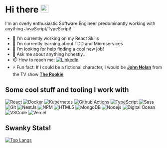 # Hi there <img src="https://media.giphy.com/media/hvRJCLFzcasrR4ia7z/giphy.gif" width="25px">

I'm an overly enthusiastic Software Engineer predominantly working with anything JavaScript/TypeScript! 

- 🔭 I’m currently working on my React Skills
- 🌱 I’m currently learning about TDD and Microservices
- 🤔 I’m looking for help finding a cool new job!
- 💬 Ask me about anything honestly..
- 📫 How to reach me: [<img alt="LinkedIn" src="https://img.shields.io/badge/-LinkedIn-0077b5?style=flat-square&logo=linkedin&logoColor=white" />](https://www.linkedin.com/in/marco-strijker-com/)
- ⚡ Fun fact: If I could be a fictional character, I would be [**John Nolan**](https://the-rookie.fandom.com/wiki/John_Nolan) from the TV show [**The Rookie**](https://the-rookie.fandom.com/wiki/The_Rookie_Wiki)

## Some cool stuff and tooling I work with

<p>
  <img alt="React" src="https://img.shields.io/badge/-React-45b8d8?style=flat-square&logo=react&logoColor=white" />
  <img alt="Docker" src="https://img.shields.io/badge/-Docker-0db7ed?style=flat-square&logo=docker&logoColor=white" />
  <img alt="Kubernetes" src="https://img.shields.io/badge/-Kubernetes-326ce5?style=flat-square&logo=kubernetes&logoColor=white" />
  <img alt="Github Actions" src="https://img.shields.io/badge/-Github_Actions-2088FF?style=flat-square&logo=github-actions&logoColor=white" />
  <img alt="TypeScript" src="https://img.shields.io/badge/-TypeScript-007ACC?style=flat-square&logo=typescript&logoColor=white" />
  <img alt="Sass" src="https://img.shields.io/badge/-Sass-CC6699?style=flat-square&logo=sass&logoColor=white" />
  <img alt="Git" src="https://img.shields.io/badge/-Git-F05032?style=flat-square&logo=git&logoColor=white" />
  <img alt="NestJs" src="https://img.shields.io/badge/-NestJs-ea2845?style=flat-square&logo=nestjs&logoColor=white" />
  <img alt="NPM" src="https://img.shields.io/badge/-NPM-CB3837?style=flat-square&logo=npm&logoColor=white" />
  <img alt="HTML5" src="https://img.shields.io/badge/-HTML5-E34F26?style=flat-square&logo=html5&logoColor=white" />
  <img alt="MongoDB" src="https://img.shields.io/badge/-MongoDB-13aa52?style=flat-square&logo=mongodb&logoColor=white" />
  <img alt="Nodejs" src="https://img.shields.io/badge/-NodeJS-43853d?style=flat-square&logo=Node.js&logoColor=white" />
  <img alt="Digital Ocean" src="https://img.shields.io/badge/-Digital Ocean-008bcf?style=flat-square&logo=digitalocean&logoColor=white" />
  <img alt="VSCode" src="https://img.shields.io/badge/-VS Code-0066b8?style=flat-square&logo=visualstudiocode&logoColor=white" />
  <img alt="Vercel" src="https://img.shields.io/badge/-Vercel-000?style=flat-square&logo=vercel&logoColor=white" />
</p>

## Swanky Stats!

[![Top Langs](https://github-readme-stats.vercel.app/api/top-langs/?username=octopixell&layout=compact)](https://github.com/anuraghazra/github-readme-stats)
